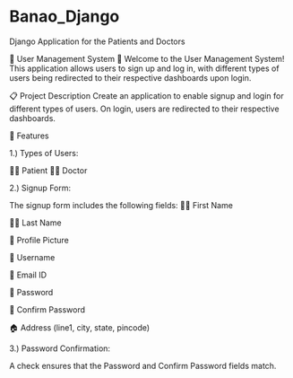 # Banao_Django
Django Application for the Patients and Doctors

🏥 User Management System 🏥
Welcome to the User Management System! This application allows users to sign up and log in, with different types of users being redirected to their respective dashboards upon login.

📋 Project Description
Create an application to enable signup and login for different types of users. On login, users are redirected to their respective dashboards.

🌟 Features



1.) Types of Users:

🧑‍⚕️ Patient
👨‍⚕️ Doctor


2.) Signup Form:

The signup form includes the following fields:
🧑‍🔬 First Name

👩‍🔬 Last Name

📸 Profile Picture

👤 Username

📧 Email ID

🔐 Password

🔐 Confirm Password

🏠 Address (line1, city, state, pincode)



3.) Password Confirmation:

A check ensures that the Password and Confirm Password fields match.

